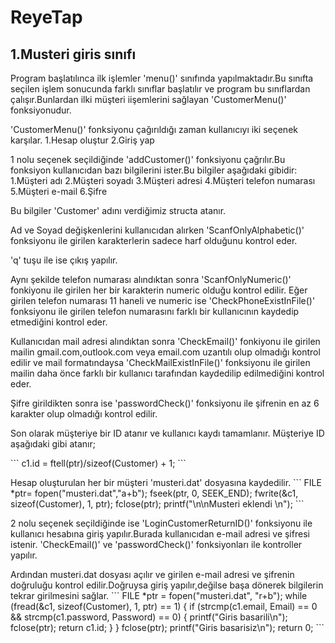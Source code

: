 # ReyeTap

## 1.Musteri giris sınıfı

Program başlatılınca ilk işlemler 'menu()' sınıfında yapılmaktadır.Bu sınıfta seçilen işlem sonucunda farklı sınıflar başlatılır ve program bu sınıflardan çalışır.Bunlardan ilki müşteri iişemlerini sağlayan   'CustomerMenu()' fonksiyonudur. 

'CustomerMenu()' fonksiyonu çağırıldığı zaman kullanıcıyı iki seçenek karşılar.
1.Hesap oluştur
2.Giriş yap 


1 nolu seçenek seçildiğinde 'addCustomer()' fonksiyonu çağrılır.Bu fonksiyon kullanıcıdan bazı bilgilerini ister.Bu bilgiler aşağıdaki gibidir:
1.Müşteri adı 
2.Müşteri soyadı
3.Müşteri adresi 
4.Müşteri telefon numarası 
5.Müşteri e-mail
6.Şifre

Bu bilgiler 'Customer' adını verdiğimiz structa atanır.

Ad ve Soyad değişkenlerini kullanıcıdan alırken 'ScanfOnlyAlphabetic()' fonksiyonu ile girilen karakterlerin sadece harf olduğunu kontrol eder.

'q' tuşu ile ise çıkış yapılır.

Aynı şekilde telefon numarası alındıktan sonra 'ScanfOnlyNumeric()' fonkiyonu ile girilen her bir karakterin numeric olduğu kontrol edilir.
Eğer girilen telefon numarası 11 haneli ve numeric ise 'CheckPhoneExistInFile()' fonksiyonu ile girilen telefon numarasını farklı bir kullanıcının kaydedip etmediğini kontrol eder.

Kullanıcıdan mail adresi alındıktan sonra 'CheckEmail()' fonkiyonu ile girilen mailin gmail.com,outlook.com veya email.com uzantılı olup olmadığı kontrol edilir ve mail formatındaysa 'CheckMailExistInFile()' fonksiyonu ile girilen mailin daha önce farklı bir kullanıcı tarafından kaydedilip edilmediğini kontrol eder.

Şifre girildikten sonra ise 'passwordCheck()' fonksiyonu ile şifrenin en az 6 karakter olup olmadığı kontrol edilir.


Son olarak müşteriye bir ID atanır ve kullanıcı kaydı tamamlanır. Müşteriye ID aşağıdaki gibi atanır;

\`\`\`
c1.id = ftell(ptr)/sizeof(Customer) + 1;
\`\`\`

Hesap oluşturulan her bir müşteri 'musteri.dat' dosyasına kaydedilir.
\`\`\`
FILE *ptr= fopen("musteri.dat","a+b");
fseek(ptr, 0, SEEK_END);
fwrite(&c1, sizeof(Customer), 1, ptr);
fclose(ptr);
printf("\n\nMusteri eklendi \n");
\`\`\`


2 nolu seçenek seçildiğinde ise 'LoginCustomerReturnID()' fonksiyonu ile kullanıcı hesabına giriş yapılır.Burada kullanıcıdan e-mail adresi ve şifresi istenir.
'CheckEmail()' ve 'passwordCheck()' fonksiyonları ile kontroller yapılır.

Ardından musteri.dat dosyası açılır ve girilen e-mail adresi  ve şifrenin doğruluğu kontrol edilir.Doğruysa giriş yapılır,değilse başa dönerek bilgilerin tekrar girilmesini sağlar.
\`\`\`
FILE *ptr = fopen("musteri.dat", "r+b");
    while (fread(&c1, sizeof(Customer), 1, ptr) == 1)
    {
        if (strcmp(c1.email, Email) == 0 && strcmp(c1.password, Password) == 0)
        {
            printf("Giris basarili\n");
            fclose(ptr);
            return c1.id;
        }
    }
    fclose(ptr);
    printf("Giris basarisiz\n");
    return 0;
\`\`\`




